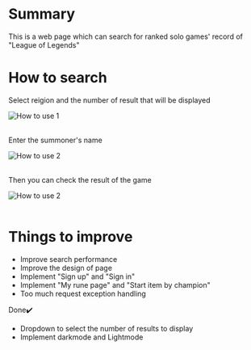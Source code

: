 # Summary
This is a web page which can search for ranked solo games' record of "League of Legends"  

# How to search

Select reigion and the number of result that will be displayed <br>

![How to use 1](https://user-images.githubusercontent.com/46547029/175326089-423e413c-efd1-4b73-90fb-7db8047624fb.PNG) <br><br>

 Enter the summoner's name <br>

![How to use 2](https://user-images.githubusercontent.com/46547029/175327509-c39c9480-fe53-416f-858e-5a05c2beb9e6.PNG) <br><br>

Then you can check the result of the game <br>

![How to use 2](https://user-images.githubusercontent.com/46547029/174833751-ff5e4291-a048-4c16-bb00-edc546590d5e.PNG) <br><br>

# Things to improve

* Improve search performance 
* Improve the design of page 
* Implement "Sign up" and "Sign in" 
* Implement "My rune page" and "Start item by champion" 
* Too much request exception handling

 Done:heavy_check_mark:
* Dropdown to select the number of results to display
* Implement darkmode and Lightmode
